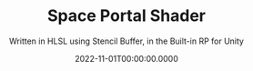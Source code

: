 ---
date: '2022-11-01T00:00:00.0000'
priority: -2
videosNames:
  - 10.mp4
imagesNames:
  - 9.jpg
  - 8.jpg
  - 7.jpg
  - 6.jpg
  - 5.jpg
  - 4.jpg
  - 3.jpg
  - 2.jpg
  - 1.jpg
youtubeVideoIds:
  - 5jiT4pw0tpE
title: Space Portal Shader
subtitle: Written in HLSL using Stencil Buffer, in the Built-in RP for Unity
implementationDetails:
  - Modeling the Meshes and UV Mapping in Blender.
  - Creating the Textures in Affinity, for Masking and doing the Tunnel and Glow
    VFX.
  - Using ZWrite Off to make the shaders not write to the Depth Buffer.
  - Using the Blend command from Shader Lab to implement traditional
    transparency and additive transparency.
  - Portal entrance implemented by writing a custom value to the Stencil Buffer
    to use as a Mask.
  - Masking the Tunnel, Hemisphere and Particles using the Stencil Test,
    checking if the Stencil Buffer has the required value written on.
  - Tunnel implemented animating the texture across the UV.y coordinates using
    _Time.
  - Particle System with custom Shader to also do the Stencil Test to Mask the
    particles inside the portal.
  - Defining the Vertex Color property so Color Over Time works in the Particle
    System.
  - Parametrizing Color, Intensity and Velocity in all the parts of the VFX, for
    full customization.
tags:
  - HLSL
  - Built-in RP
  - ShaderLab
  - Vertex Shader
  - Fragment Shader
  - VFX
technology: UnityEngine
category: Shaders
---